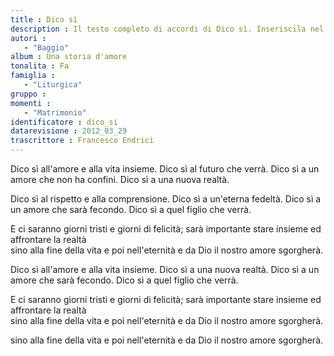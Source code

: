 ```yaml
--- 
title : Dico sì
description : Il testo completo di accordi di Dico sì. Inseriscila nel tuo canzoniere!
autori : 
   - "Baggio"
album : Una storia d'amore
tonalita : Fa
famiglia : 
   - "Liturgica"
gruppo : 
momenti : 
   - "Matrimonio"
identificatore : dico_si
datarevisione : 2012_03_29
trascrittore : Francesco Endrici
--- 
```




 


Dico sì  all'amore e alla vita insieme. 
Dico sì  al futuro che verrà. 
Dico sì  a un amore che non ha confini. 
Dico sì  a una nuova realtà.  


 


Dico sì  al rispetto e alla comprensione. 
Dico sì  a un'eterna fedeltà. 
Dico sì  a un amore che sarà fecondo. 
Dico sì  a quel figlio che verrà. 


E ci saranno giorni tristi 
e giorni di felicità; 
sarà importante stare insieme 
ed affrontare la realtà  
sino alla fine della vita 
e poi nell'eternità
e da Dio il nostro amore  sgorgherà. 


Dico sì  all'amore e alla vita insieme. 
Dico sì  a una nuova realtà. 
Dico sì  a un amore che sarà fecondo. 
Dico sì  a quel figlio che verrà. 


E ci saranno giorni tristi 
e giorni di felicità; 
sarà importante stare insieme 
ed affrontare la realtà  
sino alla fine della vita 
e poi nell'eternità
e da Dio il nostro amore  sgorgherà. 


sino alla fine della vita 
e poi nell'eternità
e da Dio il nostro amore  sgorgherà. 



